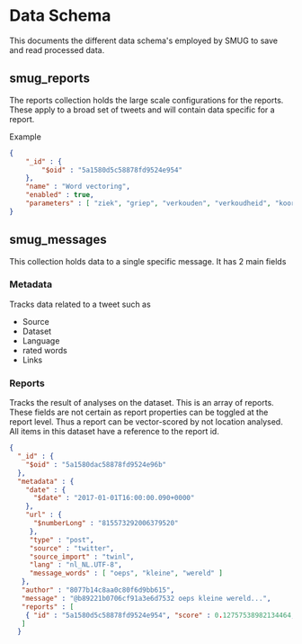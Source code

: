 # Data Schema

This documents the different data schema's employed by SMUG to save and read processed data.

## smug_reports

The reports collection holds the large scale configurations for the reports. These apply to a broad set of tweets and will contain data specific for a report.

Example
```json
{ 
    "_id" : { 
        "$oid" : "5a1580d5c58878fd9524e954" 
    }, 
    "name" : "Word vectoring", 
    "enabled" : true, 
    "parameters" : [ "ziek", "griep", "verkouden", "verkoudheid", "koorts", "hoofdpijn" ] 
}
```

## smug_messages

This collection holds data to a single specific message. It has 2 main fields

### Metadata

Tracks data related to a tweet such as 

- Source
- Dataset
- Language
- rated words
- Links

### Reports

Tracks the result of analyses on the dataset. This is an array of reports. These fields are not certain as report properties can be toggled at the report level. Thus a report can be vector-scored by not location analysed. All items in this dataset have a reference to the report id.

```json
{ 
  "_id" : { 
    "$oid" : "5a1580dac58878fd9524e96b" 
  }, 
  "metadata" : { 
    "date" : { 
      "$date" : "2017-01-01T16:00:00.090+0000" 
    }, 
    "url" : { 
      "$numberLong" : "815573292006379520" 
     }, 
     "type" : "post", 
     "source" : "twitter", 
     "source_import" : "twinl", 
     "lang" : "nl_NL.UTF-8", 
     "message_words" : [ "oeps", "kleine", "wereld" ] 
   }, 
   "author" : "8077b14c8aa0c80f6d9bb615", 
   "message" : "@b89221b0706cf91a3e6d7532 oeps kleine wereld...", 
   "reports" : [ 
    { "id" : "5a1580d5c58878fd9524e954", "score" : 0.12757538982134464, "scored_words" : [ "oeps", "kleine", "wereld" ] } 
   ] 
  }

```